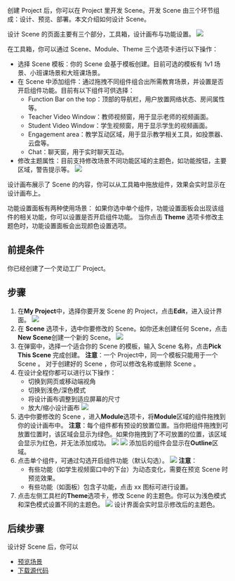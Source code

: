 创建 Project 后，你可以在 Project 里开发 Scene。开发 Scene 由三个环节组成：设计、预览、部署。本文介绍如何设计 Scene。

设计 Scene 的页面主要有三个部分，工具箱，设计画布与功能设置。
![](https://web-cdn.agora.io/docs-files/1663904184203)

在工具箱，你可以通过 Scene、Module、Theme 三个选项卡进行以下操作：
- 选择 Scene 模板：你的 Scene 会基于模板创建。目前可选的模板有 1v1 场景、小班课场景和大班课场景。
- 在 Scene 中添加组件：通过拖拽不同组件组合出所需教育场景，并设置是否开启组件功能。目前有以下组件可供选择：
    -   Function Bar on the top：顶部的导航栏，用户放置网络状态、房间属性等。
    -   Teacher Video Window：教师视频窗，用于显示老师的视频画面。
    -   Student Video Window：学生视频窗，用于显示学生的视频画面。
    -   Engagement area：教学互动区域，用于显示教学相关工具，如投票器、云盘等。
    -   Chat：聊天窗，用于实时聊天互动。
- 修改主题属性：目前支持修改场景不同功能区域的主题色，如功能按钮，主要区域，警告提示等。
![](https://web-cdn.agora.io/docs-files/1663904152098)

设计画布展示了 Scene 的内容，你可以从工具箱中拖放组件，效果会实时显示在设计画布上。

功能设置面板有两种使用场景：
如果你选中单个组件，功能设置面板会出现该组件的相关功能，你可以设置是否开启组件功能。
当你点击 **Theme** 选项卡修改主题色时，功能设置面板会出现颜色设置选项。

## 前提条件
你已经创建了一个灵动工厂 Project。
## 步骤
1. 在**My Project**中，选择你要开发 Scene 的 Project，点击**Edit**，进入设计界面。
   ![](https://web-cdn.agora.io/docs-files/1663903972310)
2. 在 **Scene** 选项卡，选中你要修改的 Scene。如你还未创建任何 Scene，点击**New Scene**创建一个新的 Scene。
   ![](https://web-cdn.agora.io/docs-files/1663903770686) 
3. 在弹窗中，选择一个适合你的 Scene 的模板，输入 Scene 名称，点击**Pick This Scene** 完成创建。
   **注意**：一个 Project中，同一个模板只能用于一个 Scene 。
   对于创建好的 Scene ，你可以修改名称或删除 Scene 。
4. 在设计全程你都可以进行以下操作：
   - 切换到网页或移动端视角
   - 切换到浅色/深色模式
   - 将设计画布调整到适应屏幕的尺寸
   - 放大/缩小设计画布
   ![](https://web-cdn.agora.io/docs-files/1663904021054)
5. 选中你要修改的 Scene ，进入**Module**选项卡，将**Module**区域的组件拖拽到你的设计画布中。
   **注意**：每个组件都有预设的放置位置。当你把组件拖拽到可放置位置时，该区域会显示为绿色。如果你拖拽到了不可放置的位置，该区域会显示为红色，并无法添加成功。
   ![](https://web-cdn.agora.io/docs-files/1663904042619)
   ![](https://web-cdn.agora.io/docs-files/1663904057413)
   添加后的组件会显示在**Outline**区域。
6. 点击单个组件，可通过勾选开启组件功能（默认勾选）。
   ![](https://web-cdn.agora.io/docs-files/1663904082065)
   **注意**：
   - 有些功能（如学生视频窗口中的下台）为动态变化，需要在预览 Scene 时预览效果。
   - 有些功能（如面板）包含子功能，点击 xx 图标可进行设置。
7. 点击左侧工具栏的**Theme**选项卡，修改 Scene 的主题色。你可以为浅色模式和深色模式设置不同的主题色。
   ![](https://web-cdn.agora.io/docs-files/1663904101435)
   设计界面会实时显示修改后的主题色。

## 后续步骤
设计好 Scene 后，你可以
- [预览场景]()
- [下载源代码]()





